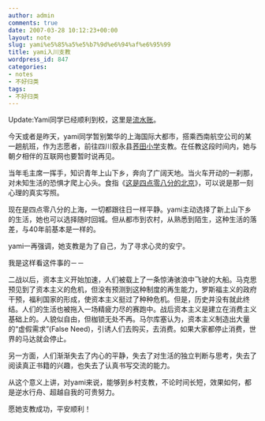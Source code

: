 ```yaml
---
author: admin
comments: true
date: 2007-03-28 10:12:23+00:00
layout: note
slug: yami%e5%85%a5%e5%b7%9d%e6%94%af%e6%95%99
title: yami入川支教
wordpress_id: 847
categories:
- notes
- 不好归类
tags:
- 不好归类
---
```


Update:Yami同学已经顺利到校，这里是[流水账](http://qiaotian.blogbus.com/logs/4902751.html)。

今天或者是昨天，yami同学暂别繁华的上海国际大都市，搭乘西南航空公司的某一趟航班，作为志愿者，前往四川叙永县[荞田小学](http://qt.cnxyedu.com/default.asp)支教。在任教这段时间内，她与朝夕相伴的互联网也要暂时说再见。

当年毛主席一挥手，知识青年上山下乡，奔向了广阔天地。当火车开动的一刹那，对未知生活的恐惧才爬上心头。食指《[这是四点零八分的北京](http://www.gucheng.net/sg/sgda/sg/4751.html)》，可以说是那一刻心理的真实写照。

现在是四点零八分的上海，一切都跟往日一样平静。yami主动选择了新上山下乡的生活，她也可以选择随时回城。但从都市到农村，从熟悉到陌生，这种生活的落差，与40年前基本是一样的。

yami一再强调，她支教是为了自己，为了寻求心灵的安宁。

我是这样看这件事的－－

二战以后，资本主义开始加速，人们被载上了一条惊涛骇浪中飞驶的大船。马克思预见到了资本主义的危机，但没有预测到这种制度的再生能力，罗斯福主义的政府干预，福利国家的形成，使资本主义挺过了种种危机。但是，历史并没有就此终结。人们的生活也被拖入一场精疲力尽的赛跑中。战后资本主义是建立在消费主义基础上的。人貌似自由，但枷锁无处不再。马尔库塞认为，资本主义制造出大量的“虚假需求”(False Need)，引诱人们去购买，去消费。如果大家都停止消费，世界的马达就会停止。

另一方面，人们渐渐失去了内心的平静，失去了对生活的独立判断与思考，失去了阅读真正书籍的兴趣，也失去了认真书写交流的能力。

从这个意义上讲，对yami来说，能够到乡村支教，不论时间长短，效果如何，都是逆水行舟、超越自我的可贵努力。

愿她支教成功，平安顺利！
